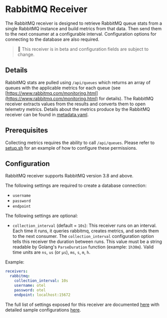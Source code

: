 # RabbitMQ Receiver

The RabbitMQ receiver is designed to retrieve RabbitMQ queue stats from a single RabbitMQ instance and build metrics from that data. Then send them to the next consumer at a configurable interval. Configuration options for connecting to the database are also required.

> :construction: This receiver is in beta and configuration fields are subject to change.

## Details

RabbitMQ stats are pulled using `/api/queues` which returns an array of queues with the applicable metrics for each queue (see [https://www.rabbitmq.com/monitoring.html](https://www.rabbitmq.com/monitoring.html) for details). The RabbitMQ receiver extracts values from the results and converts them to open telemetry metrics. Details about the metrics produce by the RabbitMQ receiver can be found in [metadata.yaml](metadata.yaml).

## Prerequisites

Collecting metrics requires the ability to call `/api/queues`.  Please refer to [setup.sh](./testdata/scripts/setup.sh) for an example of how to configure these permissions. 

## Configuration

RabbitMQ receiver supports RabbitMQ version 3.8 and above.

The following settings are required to create a database connection:

- `username`
- `password`
- `endpoint`

The following settings are optional:

- `collection_interval` (default = `10s`): This receiver runs on an interval.
Each time it runs, it queries rabbitmq, creates metrics, and sends them to the
next consumer. The `collection_interval` configuration option tells this
receiver the duration between runs. This value must be a string readable by
Golang's `ParseDuration` function (example: `1h30m`). Valid time units are
`ns`, `us` (or `µs`), `ms`, `s`, `m`, `h`.

Example:

```yaml
receivers:
  rabbitmq:
    collection_interval: 10s
    username: otel
    password: otel
    endpoint: localhost:15672
```

The full list of settings exposed for this receiver are documented [here](./config.go)
with detailed sample configurations [here](./testdata/config.yaml).


